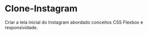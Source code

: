 # Clone-Instagram
 Criar a tela inicial do Instagram abordado conceitos CSS Flexbox e responsividade. 
